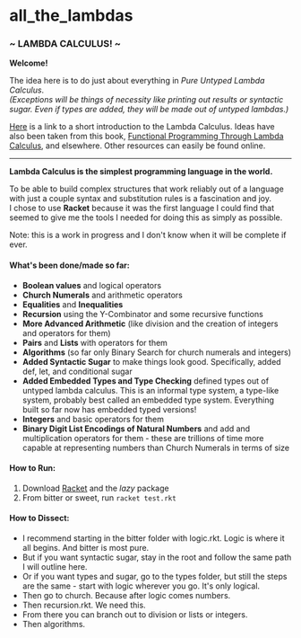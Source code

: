 # all_the_lambdas
### ~ LAMBDA CALCULUS! ~

**Welcome!**

The idea here is to do just about everything in *Pure Untyped Lambda Calculus*.  
*(Exceptions will be things of necessity like printing out results or syntactic sugar. 
Even if types are added, they will be made out of untyped lambdas.)*

[Here](https://personal.utdallas.edu/~gupta/courses/apl/lambda.pdf) is a link to a short introduction to the Lambda Calculus.
Ideas have also been taken from this book, [Functional Programming Through Lambda Calculus](https://www.macs.hw.ac.uk/~greg/books/gjm.lambook88.pdf), and elsewhere. Other resources can easily be found online.

-------------------------------------------------------------------------

**Lambda Calculus is the simplest programming language in the world.**


To be able to build complex structures that work reliably out of a language with just a couple syntax and substitution rules is a fascination and joy.  
I chose to use **Racket** because it was the first language I could find that seemed to give me the tools I needed for doing this as simply as possible.

Note: this is a work in progress and I don't know when it will be complete if ever.

#### What's been done/made so far:
- **Boolean values** and logical operators
- **Church Numerals** and arithmetic operators
- **Equalities** and **Inequalities**
- **Recursion** using the Y-Combinator and some recursive functions
- **More Advanced Arithmetic** (like division and the creation of integers and operators for them)
- **Pairs** and **Lists** with operators for them
- **Algorithms** (so far only Binary Search for church numerals and integers)
- **Added Syntactic Sugar** to make things look good. Specifically, added def, let, and conditional sugar
- **Added Embedded Types and Type Checking** defined types out of untyped lambda calculus. This is an informal type system, a type-like system, probably best called an embedded type system. Everything built so far now has embedded typed versions!
- **Integers** and basic operators for them
- **Binary Digit List Encodings of Natural Numbers** and add and multiplication operators for them - these are trillions of time more capable at representing numbers than Church Numerals in terms of size 

#### How to Run:
1. Download [Racket](https://racket-lang.org/) and the *lazy* package
2. From bitter or sweet, run `racket test.rkt`


#### How to Dissect:
- I recommend starting in the bitter folder with logic.rkt. Logic is where it all begins. And bitter is most pure.
- But if you want syntactic sugar, stay in the root and follow the same path I will outline here.
- Or if you want types and sugar, go to the types folder, but still the steps are the same -  start with logic wherever you go. It's only logical.
- Then go to church. Because after logic comes numbers. 
- Then recursion.rkt. We need this. 
- From there you can branch out to division or lists or integers.
- Then algorithms.

